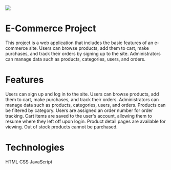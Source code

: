 <!-- @format -->

<img src = "/gif/gif.gif">

# E-Commerce Project

This project is a web application that includes the basic features of an e-commerce site. Users can browse products, add them to cart, make purchases, and track their orders by signing up to the site. Administrators can manage data such as products, categories, users, and orders.

# Features

Users can sign up and log in to the site.
Users can browse products, add them to cart, make purchases, and track their orders.
Administrators can manage data such as products, categories, users, and orders.
Products can be filtered by category.
Users are assigned an order number for order tracking.
Cart items are saved to the user's account, allowing them to resume where they left off upon login.
Product detail pages are available for viewing.
Out of stock products cannot be purchased.

# Technologies
HTML
CSS
JavaScript


